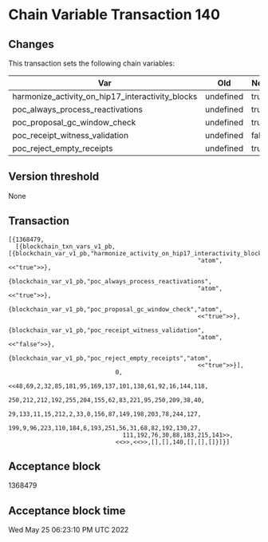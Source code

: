# Chain Variable Transaction 140

## Changes

This transaction sets the following chain variables:

|Var                                                | Old       | New   |
|---------------------------------------------------|-----------|-------|
|harmonize_activity_on_hip17_interactivity_blocks   |undefined  |true   |
|poc_always_process_reactivations                   |undefined  |true   |
|poc_proposal_gc_window_check                       |undefined  |true   |
|poc_receipt_witness_validation                     |undefined  |false  |
|poc_reject_empty_receipts                          |undefined  |true   |


## Version threshold

None

## Transaction

```
[{1368479,
  [{blockchain_txn_vars_v1_pb,[{blockchain_var_v1_pb,"harmonize_activity_on_hip17_interactivity_blocks",
                                                     "atom",<<"true">>},
                               {blockchain_var_v1_pb,"poc_always_process_reactivations",
                                                     "atom",<<"true">>},
                               {blockchain_var_v1_pb,"poc_proposal_gc_window_check","atom",
                                                     <<"true">>},
                               {blockchain_var_v1_pb,"poc_receipt_witness_validation",
                                                     "atom",<<"false">>},
                               {blockchain_var_v1_pb,"poc_reject_empty_receipts","atom",
                                                     <<"true">>}],
                              0,
                              <<48,69,2,32,85,181,95,169,137,101,138,61,92,16,144,118,
                                250,212,212,192,255,204,155,62,83,221,95,250,209,38,40,
                                29,133,11,15,212,2,33,0,156,87,149,198,203,78,244,127,
                                199,9,96,223,110,184,6,193,251,56,31,68,82,192,130,27,
                                111,192,76,30,88,183,215,141>>,
                              <<>>,<<>>,[],[],140,[],[],[]}]}]
```

## Acceptance block

1368479

## Acceptance block time

Wed May 25 06:23:10 PM UTC 2022

